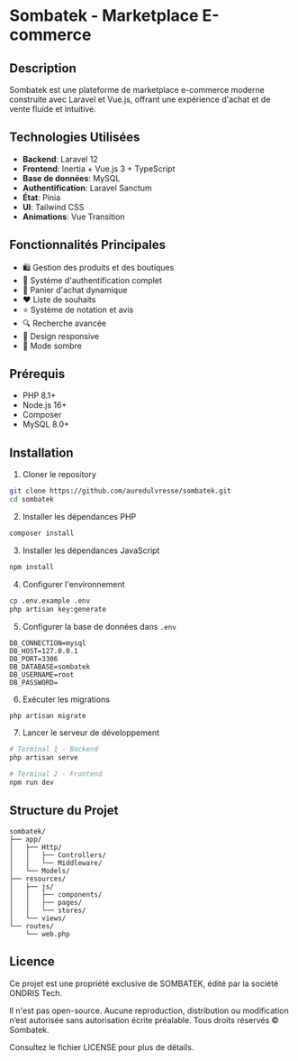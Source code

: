 # Sombatek - Marketplace E-commerce

## Description

Sombatek est une plateforme de marketplace e-commerce moderne construite avec Laravel et Vue.js, offrant une expérience d'achat et de vente fluide et intuitive.

## Technologies Utilisées

- **Backend**: Laravel 12  
- **Frontend**: Inertia + Vue.js 3 + TypeScript  
- **Base de données**: MySQL  
- **Authentification**: Laravel Sanctum  
- **État**: Pinia  
- **UI**: Tailwind CSS  
- **Animations**: Vue Transition  

## Fonctionnalités Principales

- 🛍️ Gestion des produits et des boutiques  
- 👤 Système d'authentification complet  
- 🛒 Panier d'achat dynamique  
- ❤️ Liste de souhaits  
- ⭐ Système de notation et avis  
- 🔍 Recherche avancée  
- 📱 Design responsive  
- 🌙 Mode sombre  

## Prérequis

- PHP 8.1+  
- Node.js 16+  
- Composer  
- MySQL 8.0+  

## Installation

1. Cloner le repository

```bash
git clone https://github.com/auredulvresse/sombatek.git
cd sombatek
````

2. Installer les dépendances PHP

```bash
composer install
```

3. Installer les dépendances JavaScript

```bash
npm install
```

4. Configurer l'environnement

```bash
cp .env.example .env
php artisan key:generate
```

5. Configurer la base de données dans `.env`

```env
DB_CONNECTION=mysql
DB_HOST=127.0.0.1
DB_PORT=3306
DB_DATABASE=sombatek
DB_USERNAME=root
DB_PASSWORD=
```

6. Exécuter les migrations

```bash
php artisan migrate
```

7. Lancer le serveur de développement

```bash
# Terminal 1 - Backend
php artisan serve

# Terminal 2 - Frontend
npm run dev
```

## Structure du Projet

```
sombatek/
├── app/
│   ├── Http/
│   │   ├── Controllers/
│   │   └── Middleware/
│   └── Models/
├── resources/
│   ├── js/
│   │   ├── components/
│   │   ├── pages/
│   │   └── stores/
│   └── views/
└── routes/
    └── web.php
```

## Licence

Ce projet est une propriété exclusive de SOMBATEK, édité par la société ONDRIS Tech.

Il n'est pas open-source.
Aucune reproduction, distribution ou modification n’est autorisée sans autorisation écrite préalable.
Tous droits réservés © Sombatek.

Consultez le fichier LICENSE pour plus de détails.
